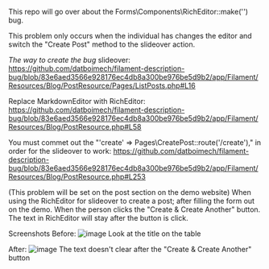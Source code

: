 This repo will go over about the Forms\Components\RichEditor::make('') bug.

This problem only occurs when the individual has changes the editor and switch the "Create Post" method to the slideover action.  

*The way to create the bug*
slideover:
https://github.com/datboimech/filament-description-bug/blob/83e6aed3566e928176ec4db8a300be976be5d9b2/app/Filament/Resources/Blog/PostResource/Pages/ListPosts.php#L16

Replace MarkdownEditor with RichEditor:
https://github.com/datboimech/filament-description-bug/blob/83e6aed3566e928176ec4db8a300be976be5d9b2/app/Filament/Resources/Blog/PostResource.php#L58

You must commet out the "'create' => Pages\CreatePost::route('/create')," in order for the slideover to work:
https://github.com/datboimech/filament-description-bug/blob/83e6aed3566e928176ec4db8a300be976be5d9b2/app/Filament/Resources/Blog/PostResource.php#L253

(This problem will be set on the post section on the demo website) 
When using the RichEditor for slideover to create a post; after filling the form out on the demo. When the person clicks the "Create & Create Another" button. The text in RichEditor will stay after the button is click.

Screenshots
Before:
![image](https://github.com/datboimech/filament-description-bug/assets/47047103/c0fc683b-fe13-4455-a4e8-5f9b88ee0a49)
Look at the title on the table

After:
![image](https://github.com/datboimech/filament-description-bug/assets/47047103/c7579785-e834-450f-8915-3b8d87ec8271)
The text doesn't clear after the "Create & Create Another" button
